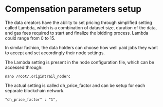 # Compensation parameters setup

The data creators have the ability to set pricing through simplified setting called Lambda, which is a combination of dataset size, duration of the data, and gas fees required to start and finalize the bidding process. Lambda could range from 0 to 15.

In similar fashion, the data holders can choose how well paid jobs they want to accept and set accordingly their node settings.

The Lambda setting is present in the node configuration file, which can be accessed through:

```text
nano /root/.origintrail_noderc
```

The actual setting is called dh\_price\_factor and can be setup for each separate blockchain network.

```text
"dh_price_factor" : "1",
```






